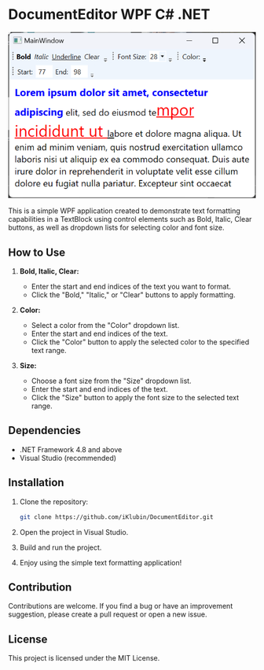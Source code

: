 # DocumentEditor WPF C# .NET

![screenshot](./img.png)

This is a simple WPF application created to demonstrate text formatting capabilities in a TextBlock using control elements such as Bold, Italic, Clear buttons, as well as dropdown lists for selecting color and font size.

## How to Use

1. **Bold, Italic, Clear:**
   - Enter the start and end indices of the text you want to format.
   - Click the "Bold," "Italic," or "Clear" buttons to apply formatting.

2. **Color:**
   - Select a color from the "Color" dropdown list.
   - Enter the start and end indices of the text.
   - Click the "Color" button to apply the selected color to the specified text range.

3. **Size:**
   - Choose a font size from the "Size" dropdown list.
   - Enter the start and end indices of the text.
   - Click the "Size" button to apply the font size to the selected text range.

## Dependencies

- .NET Framework 4.8 and above
- Visual Studio (recommended)

## Installation

1. Clone the repository:
   ```bash
   git clone https://github.com/iKlubin/DocumentEditor.git
   
2. Open the project in Visual Studio.

3. Build and run the project.

4. Enjoy using the simple text formatting application!

## Contribution

Contributions are welcome. If you find a bug or have an improvement suggestion, please create a pull request or open a new issue.

## License
This project is licensed under the MIT License.
